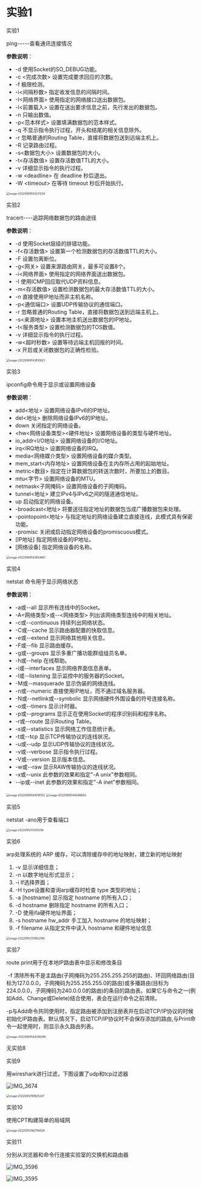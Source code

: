 # 实验1

实验1

ping-----查看通讯连接情况

**参数说明**：

- -d 使用Socket的SO_DEBUG功能。
- -c <完成次数> 设置完成要求回应的次数。
- -f 极限检测。
- -i<间隔秒数> 指定收发信息的间隔时间。
- -I<网络界面> 使用指定的网络接口送出数据包。
- -l<前置载入> 设置在送出要求信息之前，先行发出的数据包。
- -n 只输出数值。
- -p<范本样式> 设置填满数据包的范本样式。
- -q 不显示指令执行过程，开头和结尾的相关信息除外。
- -r 忽略普通的Routing Table，直接将数据包送到远端主机上。
- -R 记录路由过程。
- -s<数据包大小> 设置数据包的大小。
- -t<存活数值> 设置存活数值TTL的大小。
- -v 详细显示指令的执行过程。
- -w \<deadline> 在 deadline 秒后退出。
- -W \<timeout> 在等待 timeout 秒后开始执行。

<img src="D:\CodeField\TyporaPicture\image-20220909143231234.png" alt="image-20220909143231234" style="zoom:50%;" />

实验2

tracert----追踪网络数据包的路由途径

**参数说明**：

- -d 使用Socket层级的排错功能。
- -f<存活数值> 设置第一个检测数据包的存活数值TTL的大小。
- -F 设置勿离断位。
- -g<网关> 设置来源路由网关，最多可设置8个。
- -i<网络界面> 使用指定的网络界面送出数据包。
- -I 使用ICMP回应取代UDP资料信息。
- -m<存活数值> 设置检测数据包的最大存活数值TTL的大小。
- -n 直接使用IP地址而非主机名称。
- -p<通信端口> 设置UDP传输协议的通信端口。
- -r 忽略普通的Routing Table，直接将数据包送到远端主机上。
- -s<来源地址> 设置本地主机送出数据包的IP地址。
- -t<服务类型> 设置检测数据包的TOS数值。
- -v 详细显示指令的执行过程。
- -w<超时秒数> 设置等待远端主机回报的时间。
- -x 开启或关闭数据包的正确性检验。

<img src="D:\CodeField\TyporaPicture\image-20220909143810823.png" alt="image-20220909143810823" style="zoom:50%;" />

实验3

ipconfig命令用于显示或设置网络设备

**参数说明**：

- add<地址> 设置网络设备IPv6的IP地址。
- del<地址> 删除网络设备IPv6的IP地址。
- down 关闭指定的网络设备。
- <hw<网络设备类型><硬件地址> 设置网络设备的类型与硬件地址。
- io_addr<I/O地址> 设置网络设备的I/O地址。
- irq<IRQ地址> 设置网络设备的IRQ。
- media<网络媒介类型> 设置网络设备的媒介类型。
- mem_start<内存地址> 设置网络设备在主内存所占用的起始地址。
- metric<数目> 指定在计算数据包的转送次数时，所要加上的数目。
- mtu<字节> 设置网络设备的MTU。
- netmask<子网掩码> 设置网络设备的子网掩码。
- tunnel<地址> 建立IPv4与IPv6之间的隧道通信地址。
- up 启动指定的网络设备。
- -broadcast<地址> 将要送往指定地址的数据包当成广播数据包来处理。
- -pointopoint<地址> 与指定地址的网络设备建立直接连线，此模式具有保密功能。
- -promisc 关闭或启动指定网络设备的promiscuous模式。
- [IP地址] 指定网络设备的IP地址。
- [网络设备] 指定网络设备的名称。

<img src="D:\CodeField\TyporaPicture\image-20220909143853667.png" alt="image-20220909143853667" style="zoom:50%;" />

实验4

netstat 命令用于显示网络状态

**参数说明**：

- -a或--all 显示所有连线中的Socket。
- -A<网络类型>或--<网络类型> 列出该网络类型连线中的相关地址。
- -c或--continuous 持续列出网络状态。
- -C或--cache 显示路由器配置的快取信息。
- -e或--extend 显示网络其他相关信息。
- -F或--fib 显示路由缓存。
- -g或--groups 显示多重广播功能群组组员名单。
- -h或--help 在线帮助。
- -i或--interfaces 显示网络界面信息表单。
- -l或--listening 显示监控中的服务器的Socket。
- -M或--masquerade 显示伪装的网络连线。
- -n或--numeric 直接使用IP地址，而不通过域名服务器。
- -N或--netlink或--symbolic 显示网络硬件外围设备的符号连接名称。
- -o或--timers 显示计时器。
- -p或--programs 显示正在使用Socket的程序识别码和程序名称。
- -r或--route 显示Routing Table。
- -s或--statistics 显示网络工作信息统计表。
- -t或--tcp 显示TCP传输协议的连线状况。
- -u或--udp 显示UDP传输协议的连线状况。
- -v或--verbose 显示指令执行过程。
- -V或--version 显示版本信息。
- -w或--raw 显示RAW传输协议的连线状况。
- -x或--unix 此参数的效果和指定"-A unix"参数相同。
- --ip或--inet 此参数的效果和指定"-A inet"参数相同。

<img src="D:\CodeField\TyporaPicture\image-20220909144019752.png" alt="image-20220909144019752" style="zoom:50%;" />

<img src="D:\CodeField\TyporaPicture\image-20220909144046804.png" alt="image-20220909144046804" style="zoom:50%;" />

实验5

netstat -ano用于查看端口

<img src="D:\CodeField\TP\image-20220912172101256.png" alt="image-20220912172101256" style="zoom:50%;" />

实验6

arp处理系统的 ARP 缓存，可以清除缓存中的地址映射，建立新的地址映射

1. -v  显示详细信息；
2. -n  以数字地址形式显示；
3. -i  If选择界面；
4. -H  type设置和查询arp缓存时检查 type 类型的地址；
5. -a [hostname]  显示指定 hostname 的所有入口；
6. -d hostname  删除指定 hostname 的所有入口；
7. -D  使用ifa硬件地址界面；
8. -s hostname hw_addr  手工加入 hostname 的地址映射；
9. -f filename  从指定文件中读入 hostname 和硬件地址信息

<img src="D:\CodeField\TP\image-20220912170902790.png" alt="image-20220912170902790" style="zoom:50%;" />

实验7

route print用于在本地IP路由表中显示和修改条目

​	-f 清除所有不是主路由(子网掩码为255.255.255.255的路由)、环回网络路由(目标为127.0.0.0，子网掩码为255.255.255.0的路由)或多播路由(目标为224.0.0.0，子网掩码为240.0.0.0的路由)的条目的路由表。如果它与命令之一(例如Add、Change或Delete)结合使用，表会在运行命令之前清除。

​	-p与Add命令共同使用时，指定路由被添加到注册表并在启动TCP/IP协议的时候初始化IP路由表。默认情况下，启动TCP/IP协议时不会保存添加的路由,与Print命令一起使用时，则显示永久路由列表。

<img src="D:\CodeField\TyporaPicture\image-20220909144336395.png" alt="image-20220909144336395" style="zoom:50%;" />

无实验8

实验9

用wireshark进行过滤，下图设置了udp和tcp过滤器

![IMG_3674](D:\CodeField\TyporaPicture\IMG_3674.JPG)

<img src="D:\CodeField\TP\image-20220912191625247.png" alt="image-20220912191625247" style="zoom:50%;" />

实验10

使用CPT构建简单的局域网

<img src="D:\CodeField\TP\image-20220912192756428.png" alt="image-20220912192756428" style="zoom:50%;" />



实验11

分别从浏览器和命令行连接实验室的交换机和路由器

![IMG_3596](D:\CodeField\TyporaPicture\IMG_3596.JPG)

![IMG_3595](D:\CodeField\TyporaPicture\IMG_3595.JPG)
